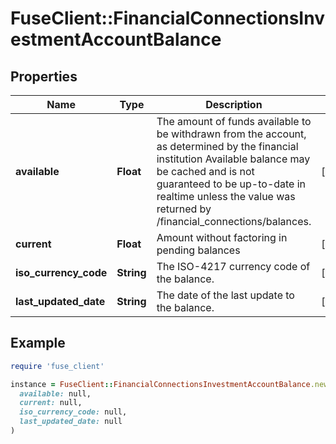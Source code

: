 # FuseClient::FinancialConnectionsInvestmentAccountBalance

## Properties

| Name | Type | Description | Notes |
| ---- | ---- | ----------- | ----- |
| **available** | **Float** | The amount of funds available to be withdrawn from the account, as determined by the financial institution Available balance may be cached and is not guaranteed to be up-to-date in realtime unless the value was returned by /financial_connections/balances. | [optional] |
| **current** | **Float** | Amount without factoring in pending balances | [optional] |
| **iso_currency_code** | **String** | The ISO-4217 currency code of the balance. | [optional] |
| **last_updated_date** | **String** | The date of the last update to the balance. | [optional] |

## Example

```ruby
require 'fuse_client'

instance = FuseClient::FinancialConnectionsInvestmentAccountBalance.new(
  available: null,
  current: null,
  iso_currency_code: null,
  last_updated_date: null
)
```

